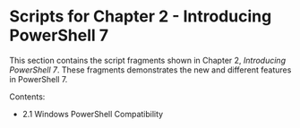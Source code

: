 # Scripts for Chapter 2 - Introducing PowerShell 7

This section contains the script fragments shown in Chapter 2, _Introducing PowerShell 7_.
These fragments demonstrates the new and different features in PowerShell 7.

Contents:

* 2.1 Windows PowerShell Compatibility